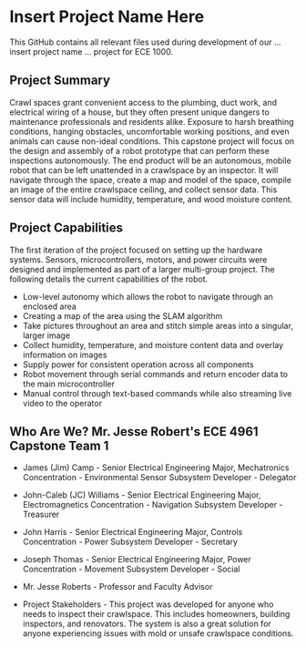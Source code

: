 # Insert Project Name Here
This GitHub contains all relevant files used during development of our ... insert project name ... project for ECE 1000.
## Project Summary
Crawl spaces grant convenient access to the plumbing, duct work, and electrical wiring of a house, but they often present unique dangers to maintenance professionals and residents alike. Exposure to harsh breathing conditions, hanging obstacles, uncomfortable working positions, and even animals can cause non-ideal conditions. This capstone project will focus on the design and assembly of a robot prototype that can perform these inspections autonomously. The end product will be an autonomous, mobile robot that can be left unattended in a crawlspace by an inspector. It will navigate through the space, create a map and model of the space, compile an image of the entire crawlspace ceiling, and collect sensor data. This sensor data will include humidity, temperature, and wood moisture content.

## Project Capabilities 
The first iteration of the project focused on setting up the hardware systems. Sensors, microcontrollers, motors, and power circuits were designed and implemented as part of a larger multi-group project. The following details the current capabilities of the robot.

* Low-level autonomy which allows the robot to navigate through an enclosed area
* Creating a map of the area using the SLAM algorithm
* Take pictures throughout an area and stitch simple areas into a singular, larger image
* Collect humidity, temperature, and moisture content data and overlay information on images
* Supply power for consistent operation across all components
* Robot movement through serial commands and return encoder data to the main microcontroller
* Manual control through text-based commands while also streaming live video to the operator

## Who Are We? Mr. Jesse Robert's ECE 4961 Capstone Team 1

* James (Jim) Camp - Senior Electrical Engineering Major, Mechatronics Concentration - Environmental Sensor Subsystem Developer - Delegator 
* John-Caleb (JC) Williams - Senior Electrical Engineering Major, Electromagnetics Concentration - Navigation Subsystem Developer - Treasurer
* John Harris - Senior Electrical Engineering Major, Controls Concentration - Power Subsystem Developer - Secretary
* Joseph Thomas - Senior Electrical Engineering Major, Power Concentration - Movement Subsystem Developer - Social 

* Mr. Jesse Roberts - Professor and Faculty Advisor

* Project Stakeholders - This project was developed for anyone who needs to inspect their crawlspace. This includes homeowners, building inspectors, and renovators. The system is also a great solution for anyone experiencing issues with mold or unsafe crawlspace conditions.
